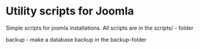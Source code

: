 Utility scripts for Joomla
==========================

Simple scripts for joomla installations. All scripts are in the scripts/ - folder

backup - make a database backup in the backup-folder

